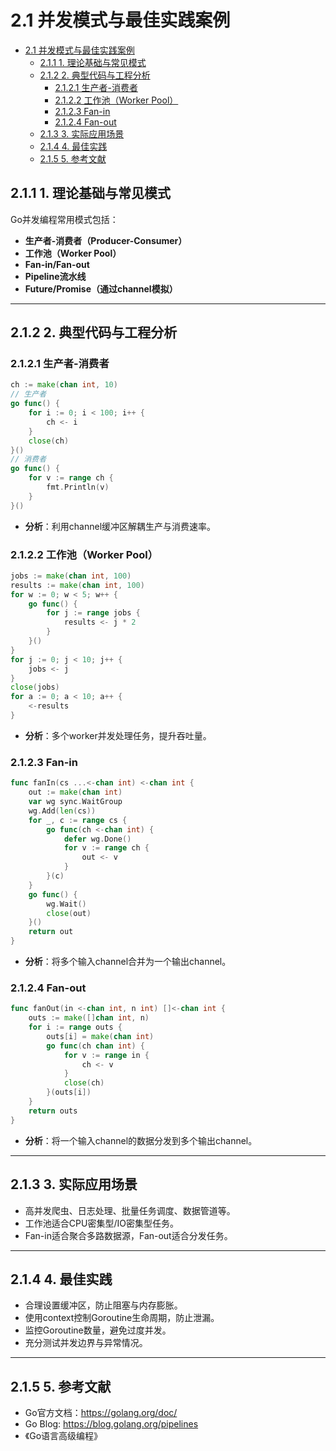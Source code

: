# 2.1 并发模式与最佳实践案例

<!-- TOC START -->
- [2.1 并发模式与最佳实践案例](#21-并发模式与最佳实践案例)
  - [2.1.1 1. 理论基础与常见模式](#211-1-理论基础与常见模式)
  - [2.1.2 2. 典型代码与工程分析](#212-2-典型代码与工程分析)
    - [2.1.2.1 生产者-消费者](#2121-生产者-消费者)
    - [2.1.2.2 工作池（Worker Pool）](#2122-工作池worker-pool)
    - [2.1.2.3 Fan-in](#2123-fan-in)
    - [2.1.2.4 Fan-out](#2124-fan-out)
  - [2.1.3 3. 实际应用场景](#213-3-实际应用场景)
  - [2.1.4 4. 最佳实践](#214-4-最佳实践)
  - [2.1.5 5. 参考文献](#215-5-参考文献)
<!-- TOC END -->

## 2.1.1 1. 理论基础与常见模式

Go并发编程常用模式包括：

- **生产者-消费者（Producer-Consumer）**
- **工作池（Worker Pool）**
- **Fan-in/Fan-out**
- **Pipeline流水线**
- **Future/Promise（通过channel模拟）**

---

## 2.1.2 2. 典型代码与工程分析

### 2.1.2.1 生产者-消费者

```go
ch := make(chan int, 10)
// 生产者
go func() {
    for i := 0; i < 100; i++ {
        ch <- i
    }
    close(ch)
}()
// 消费者
go func() {
    for v := range ch {
        fmt.Println(v)
    }
}()
```

- **分析**：利用channel缓冲区解耦生产与消费速率。

### 2.1.2.2 工作池（Worker Pool）

```go
jobs := make(chan int, 100)
results := make(chan int, 100)
for w := 0; w < 5; w++ {
    go func() {
        for j := range jobs {
            results <- j * 2
        }
    }()
}
for j := 0; j < 10; j++ {
    jobs <- j
}
close(jobs)
for a := 0; a < 10; a++ {
    <-results
}
```

- **分析**：多个worker并发处理任务，提升吞吐量。

### 2.1.2.3 Fan-in

```go
func fanIn(cs ...<-chan int) <-chan int {
    out := make(chan int)
    var wg sync.WaitGroup
    wg.Add(len(cs))
    for _, c := range cs {
        go func(ch <-chan int) {
            defer wg.Done()
            for v := range ch {
                out <- v
            }
        }(c)
    }
    go func() {
        wg.Wait()
        close(out)
    }()
    return out
}
```

- **分析**：将多个输入channel合并为一个输出channel。

### 2.1.2.4 Fan-out

```go
func fanOut(in <-chan int, n int) []<-chan int {
    outs := make([]chan int, n)
    for i := range outs {
        outs[i] = make(chan int)
        go func(ch chan int) {
            for v := range in {
                ch <- v
            }
            close(ch)
        }(outs[i])
    }
    return outs
}
```

- **分析**：将一个输入channel的数据分发到多个输出channel。

---

## 2.1.3 3. 实际应用场景

- 高并发爬虫、日志处理、批量任务调度、数据管道等。
- 工作池适合CPU密集型/IO密集型任务。
- Fan-in适合聚合多路数据源，Fan-out适合分发任务。

---

## 2.1.4 4. 最佳实践

- 合理设置缓冲区，防止阻塞与内存膨胀。
- 使用context控制Goroutine生命周期，防止泄漏。
- 监控Goroutine数量，避免过度并发。
- 充分测试并发边界与异常情况。

---

## 2.1.5 5. 参考文献

- Go官方文档：<https://golang.org/doc/>
- Go Blog: <https://blog.golang.org/pipelines>
- 《Go语言高级编程》
